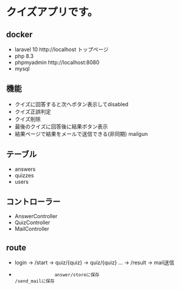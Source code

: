  
# クイズアプリです。
 
## docker
* laravel 10 http://localhost トップページ
* php 8.3
* phpmyadmin http://localhost:8080
* mysql

## 機能
- クイズに回答すると次へボタン表示してdisabled
- クイズ正誤判定
- クイズ削除
- 最後のクイズに回答後に結果ボタン表示
- 結果ページで結果をメールで送信できる(非同期) mailgun

 
## テーブル
- answers
- quizzes
- users

## コントローラー
- AnswerController
- QuizController
- MailController

## route
- login -> /start -> quiz/{quiz} -> quiz/{quiz}  ... ->   /result -> mail送信
-                    answer/storeに保存                               /send_mailに保存